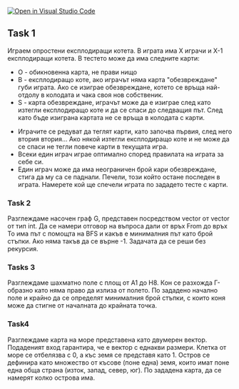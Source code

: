 [![Open in Visual Studio Code](https://classroom.github.com/assets/open-in-vscode-c66648af7eb3fe8bc4f294546bfd86ef473780cde1dea487d3c4ff354943c9ae.svg)](https://classroom.github.com/online_ide?assignment_repo_id=9143588&assignment_repo_type=AssignmentRepo)
## Task 1
Играем опростени експлодиращи котета.
В играта има X играчи и X-1 експлодиращи котета. В тестето може да има следните карти:
 * O - обикновенна карта, не прави нищо
 * B - експлодиращо коте, ако играчът няма карта "обезвреждане" губи играта. Ако се изиграе обезвреждане, котето се връща най-отдолу в колодата и чака своя нов собственик.
 * S - карта обезвреждане, играчът може да е изиграе след като изтегли експлодиращо коте и да се спаси до следващия път. След като бъде изиграна картата не се връща в колодата с карти.
 - Играчите се редуват да теглят карти, като започва първия, след него втория втория... Ако някой изтегли експлодиращо коте и не може да се спаси не тегли повече карти в текущата игра.
 - Всеки един играч играе оптимално според правилата на играта за себе си.
 - Един играч може да има неограничен брой кари обезвреждане, стига да му са се паднали.
Печели, този който остане последен в играта. Намерете кой ще спечели играта по зададето тесте с карти.

### Task 2
Разглеждаме насочен граф G, представен посредством vector от vector от тип int. 
Да се намери отговор на въпроса дали от връх From до връх To има път с помощта на BFS и какъв е минималния път като брой стъпки. Ако няма такъв да се върне -1.
Задачата да се реши без рекурсия. 

### Tasks 3
Разглеждаме шахматно поле с площ от A1 до H8. Кон се разхожда Г-образно като няма право да излиза от полето. 
По зададено начално поле и крайно да се определят минималния брой стъпки, с които коня може да стигне от началната до крайната точка.

### Task4
Разглеждаме карта на море представена като двумерен вектор. Подаденият вход гарантира, че е вектор с еднакви размери.
Клетка от море се отбелязва с 0, а къс земя се представя като 1.
Остров се дефинира като множество от късове (поне една) земя, които имат поне една обща страна (изток, запад, север, юг).
По зададена карта, да се намерят колко острова има.
